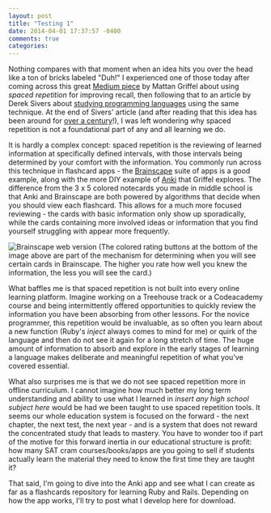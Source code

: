 ```yaml
---
layout: post
title: "Testing 1"
date: 2014-04-01 17:37:57 -0400
comments: true
categories: 
---
```

Nothing compares with that moment when an idea hits you over the head like a ton of bricks labeled "Duh!" I experienced one of those today after coming across this great [Medium piece](https://medium.com/medium-redef/5481606b087a) by Mattan Griffel about using _spaced repetition_ for improving recall, then following that to an article by Derek Sivers about [studying programming languages](http://sivers.org/srs) using the same technique. At the end of Sivers' article (and after reading that this idea has been around for [over a century](http://en.wikipedia.org/wiki/Spacing_effect)!), I was left wondering why spaced repetition is not a foundational part of any and all learning we do.

It is hardly a complex concept: spaced repetition is the reviewing of learned information at specifically defined intervals, with those intervals being determined by your comfort with the information. You commonly run across this technique in flashcard apps - the [Brainscape](https://www.brainscape.com) suite of apps is a good example, along with the more DIY example of [Anki](http://ankisrs.net/index.html) that Griffel explores. The difference from the 3 x 5 colored notecards you made in middle school is that Anki and Brainscape are both powered by algorithms that decide when you should view each flashcard. This allows for a much more focused reviewing - the cards with basic information only show up sporadically, while the cards containing more involved ideas or information that you find yourself struggling with appear more frequently. 

![Brainscape web version](http://gdurl.com/r6mx)
(The colored rating buttons at the bottom of the image above are part of the mechanism for determining when you will see certain cards in Brainscape. The higher you rate how well you knew the information, the less you will see the card.)

What baffles me is that spaced repetition is not built into every online learning platform. Imagine working on a Treehouse track or a Codeacademy course and being intermittently offered opportunities to quickly review the information you have been absorbing from other lessons. For the novice programmer, this repetition would be invaluable, as so often you learn about a new function (Ruby's _inject_ always comes to mind for me) or quirk of the language and then do not see it again for a long stretch of time. The huge amount of information to absorb and explore in the early stages of learning a language makes deliberate and meaningful repetition of what you've covered essential. 

What also surprises me is that we do not see spaced repetition more in offline curriculum. I cannot imagine how much better my long term understanding and ability to use what I learned in _insert any high school subject here_ would be had we been taught to use spaced repetition tools. It seems our whole education system is focused on the forward - the next chapter, the next test, the next year - and is a system that does not reward the concentrated study that leads to mastery. You have to wonder too if part of the motive for this forward inertia in our educational structure is profit: how many SAT cram courses/books/apps are you going to sell if students actually learn the material they need to know the first time they are taught it?

That said, I'm going to dive into the Anki app and see what I can create as far as a flashcards repository for learning Ruby and Rails. Depending on how the app works, I'll try to post what I develop here for download. 
